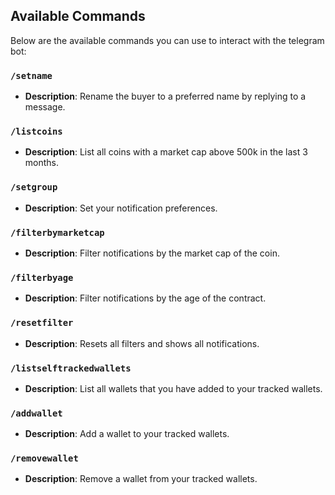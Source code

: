 ## Available Commands

Below are the available commands you can use to interact with the telegram bot:

### `/setname`
- **Description**: Rename the buyer to a preferred name by replying to a message.
  
### `/listcoins`
- **Description**: List all coins with a market cap above 500k in the last 3 months.

### `/setgroup`
- **Description**: Set your notification preferences.

### `/filterbymarketcap`
- **Description**: Filter notifications by the market cap of the coin.

### `/filterbyage`
- **Description**: Filter notifications by the age of the contract.

### `/resetfilter`
- **Description**: Resets all filters and shows all notifications.

### `/listselftrackedwallets`
- **Description**: List all wallets that you have added to your tracked wallets.

### `/addwallet`
- **Description**: Add a wallet to your tracked wallets.

### `/removewallet`
- **Description**: Remove a wallet from your tracked wallets.
